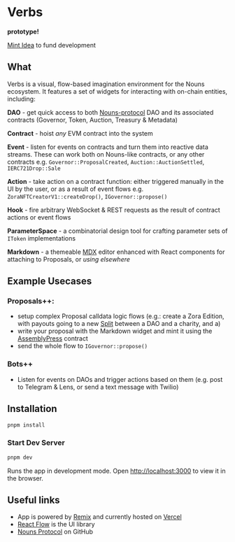 # Verbs

**prototype!**

[Mint Idea](https://create.zora.co/collections/0xdee7061b1c265e3a4a147426b5b98c75a66c149f) to fund development

## What

Verbs is a visual, flow-based imagination environment for the Nouns ecosystem. It features a set of widgets for interacting with on-chain entities, including:

**DAO** - get quick access to both [Nouns-protocol](https://github.com/ourzora/nouns-protocol) DAO and its associated contracts (Governor, Token, Auction, Treasury & Metadata)

**Contract** - hoist _any_ EVM contract into the system

**Event** - listen for events on contracts and turn them into reactive data streams. These can work both on Nouns-like contracts, or any other contracts
e.g. `Governor::ProposalCreated`, `Auction::AuctionSettled`, `IERC721Drop::Sale`

**Action** - take action on a contract function: either triggered manually in the UI by the user, or as a result of event flows
e.g. `ZoraNFTCreatorV1::createDrop()`, `IGovernor::propose()`

**Hook** - fire arbitrary WebSocket & REST requests as the result of contract actions or event flows

**ParameterSpace** - a combinatorial design tool for crafting parameter sets of `IToken` implementations

**Markdown** - a themeable [MDX](https://mdxjs.com/) editor enhanced with React components for attaching to Proposals, or _using elsewhere_

## Example Usecases

### Proposals++:

- setup complex Proposal calldata logic flows (e.g.: create a Zora Edition, with payouts going to a new [Split](https://www.0xsplits.xyz/) between a DAO and a charity, and a)
- write your proposal with the Markdown widget and mint it using the [AssemblyPress](https://github.com/public-assembly/AssemblyPress) contract
- send the whole flow to `IGovernor::propose()`

### Bots++

- Listen for events on DAOs and trigger actions based on them (e.g. post to Telegram & Lens, or send a text message with Twilio)

## Installation

```sh
pnpm install
```

### Start Dev Server

```sh
pnpm dev
```

Runs the app in development mode. Open [http://localhost:3000](http://localhost:3000) to view it in the browser.

## Useful links

- App is powered by [Remix](https://remix.run/docs) and currently hosted on [Vercel](https://vercel.com/)
- [React Flow](https://reactflow.dev/) is the UI library
- [Nouns Protocol](https://github.com/ourzora/nouns-protocol) on GitHub

